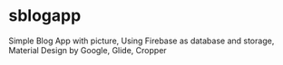 # sblogapp
Simple Blog App with picture, Using Firebase as database and storage, Material Design by Google, Glide, Cropper
